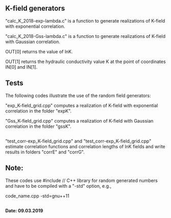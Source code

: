 ## K-field generators

"calc_K_2018-exp-lambda.c" is a function to generate realizations of  K-field with exponential correlation.

"calc_K_2018-Gss-lambda.c" is a function to generate realizations of  K-field with Gaussian correlation.

OUT[0] returns the value of lnK.

OUT[1] returns the hydraulic conductivity value K at the point of coordinates IN[0] and IN[1].


## Tests

The following codes illustrate the use of the random field generators:

"exp_K-field_grid.cpp" computes a realization of K-field with exponential correlation in the folder "expK".

"Gss_K-field_grid.cpp" computes a realization of K-field with Gaussian  correlation in the folder "gssK".

##
"test_corr-exp_K-field_grid.cpp" and "test_corr-exp_K-field_grid.cpp" estimate correlation functions and 
		       correlation lengths of lnK fields and write results in folders "corrE" and "corrG".
##


## Note:
These codes use 
#include<random> // C++ library for random generated numbers
and have to be compiled with a "-std" option, e.g.,

code_name.cpp -std=gnu++11

##
#### Date: 09.03.2019
